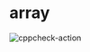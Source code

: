 # array
![cppcheck-action](https://github.com/vishwadasar3/array/workflows/cppcheck-action/badge.svg)
